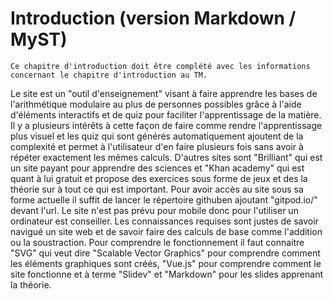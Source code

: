 # Introduction (version Markdown / MyST)

```{admonition} Information
Ce chapitre d'introduction doit être complété avec les informations concernant le chapitre d'introduction au TM. 
```
Le site est un "outil d'enseignement" visant à faire apprendre les bases de l'arithmétique modulaire au plus de personnes possibles grâce à l'aide d'éléments interactifs et de quiz pour faciliter l'apprentissage de la matière. Il y a plusieurs intérêts à cette façon de faire comme rendre l'apprentissage plus visuel et les quiz qui sont générés automatiquement ajoutent de la complexité et permet à l'utilisateur d'en faire plusieurs fois sans avoir à répéter exactement les mêmes calculs. D'autres sites sont "Brilliant" qui est un site payant pour apprendre des sciences et "Khan academy" qui est quant à lui gratuit et propose des exercices sous forme de jeux et des la théorie sur à tout ce qui est important. Pour avoir accès au site sous sa forme actuelle il suffit de lancer le répertoire githuben ajoutant "gitpod.io/" devant l'url. Le site n'est pas prévu pour mobile donc pour l'utiliser un ordinateur est conseiller. Les connaissances requises sont justes de savoir navigué un site web et de savoir faire des calculs de base comme l'addition ou la soustraction. Pour comprendre le fonctionnement il faut connaitre "SVG" qui veut dire "Scalable Vector Graphics" pour comprendre comment les éléments graphiques sont créés, "Vue.js" pour comprendre comment le site fonctionne et à terme "Slidev" et "Markdown" pour les slides apprenant la théorie.



